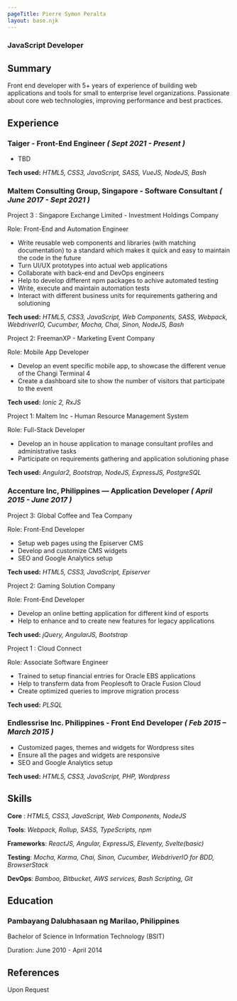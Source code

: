 ```yaml
---
pageTitle: Pierre Symon Peralta
layout: base.njk
---
```


### JavaScript Developer

## Summary
Front end developer with 5+ years of experience of building web applications and tools for small to enterprise level organizations.
Passionate about core web technologies, improving performance and best practices.


## Experience

### Taiger - Front-End Engineer  *( Sept 2021 - Present )*

- TBD

**Tech used:**
*HTML5, CSS3, JavaScript, SASS, VueJS, NodeJS, Bash*

### Maltem Consulting Group, Singapore - Software Consultant  *( June 2017 - Sept 2021 )*
Project 3 : Singapore Exchange Limited - Investment Holdings Company

Role: Front-End and Automation Engineer
- Write reusable web components and libraries (with matching documentation)
to a standard which makes it quick and easy to maintain the code in the
future
- Turn UI/UX prototypes into actual web applications
- Collaborate with back-end and DevOps engineers
- Help to develop different npm packages to achive automated testing
- Write, execute and maintain automation tests
- Interact with different business units for requirements gathering and solutioning

**Tech used:**
*HTML5, CSS3, JavaScript, Web Components, SASS, Webpack, WebdriverIO, Cucumber, Mocha, Chai, Sinon, NodeJS, Bash*

Project 2: FreemanXP - Marketing Event Company

Role: Mobile App Developer
- Develop an event specific mobile app, to showcase the different venue of the Changi Terminal 4
- Create a dashboard site to show the number of visitors that participate to the event

**Tech used:** 
*Ionic 2, RxJS*

Project 1: Maltem Inc - Human Resource Management System

Role: Full-Stack Developer
- Develop an in house application to manage consultant profiles and administrative tasks
- Participate on requirements gathering and application solutioning phase

**Tech used:** 
*Angular2, Bootstrap, NodeJS, ExpressJS, PostgreSQL*

### Accenture Inc, Philippines — Application Developer  *( April 2015 - June 2017 )*
Project 3: Global Coffee and Tea Company

Role: Front-End Developer
- Setup web pages using the Episerver CMS
- Develop and customize CMS widgets
- SEO and Google Analytics setup

**Tech used:** 
*HTML5, CSS3, JavaScript, Episerver*

Project 2: Gaming Solution Company

Role: Front-End Developer
- Develop an online betting application for different kind of esports
- Help to enhance and to create new features for legacy applications

**Tech used:** 
*jQuery, AngularJS, Bootstrap*

Project 1 : Cloud Connect

Role: Associate Software Engineer
- Trained to setup financial entries for Oracle EBS applications
- Help to transferm data from Peoplesoft to Oracle Fusion Cloud
- Create optimized queries to improve migration process

**Tech used:** 
*PLSQL*


### Endlessrise Inc. Philippines - Front End Developer  *( Feb 2015 – March 2015 )*
- Customized pages, themes and widgets for Wordpress sites
- Ensure all the pages and widgets are responsive
- SEO and Google Analytics setup

**Tech used:** 
*HTML5, CSS3, JavaScript, PHP, Wordpress*


## Skills

**Core** : *HTML5, CSS3, JavaScript, Web Components, NodeJS*

**Tools**: *Webpack, Rollup, SASS, TypeScripts, npm*

**Frameworks**: *ReactJS, Angular, ExpressJS, Eleventy, Svelte(basic)*

**Testing**: *Mocha, Karma, Chai, Sinon, Cucumber, WebdriverIO for BDD, BrowserStack*

**DevOps**: *Bamboo, Bitbucket, AWS services, Bash Scripting, Git*


## Education

### Pambayang Dalubhasaan ng Marilao, Philippines
Bachelor of Science in Information Technology (BSIT)

Duration: June 2010 - April 2014

## References

Upon Request





